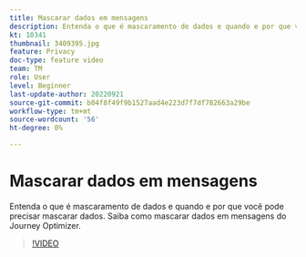 ```yaml
---
title: Mascarar dados em mensagens
description: Entenda o que é mascaramento de dados e quando e por que você pode precisar mascarar dados. Saiba como mascarar dados em mensagens do Journey Optimizer.
kt: 10341
thumbnail: 3409395.jpg
feature: Privacy
doc-type: feature video
team: TM
role: User
level: Beginner
last-update-author: 20220921
source-git-commit: b04f8f49f9b1527aad4e223d7f7df782663a29be
workflow-type: tm+mt
source-wordcount: '56'
ht-degree: 0%

---
```



# Mascarar dados em mensagens

Entenda o que é mascaramento de dados e quando e por que você pode precisar mascarar dados. Saiba como mascarar dados em mensagens do Journey Optimizer.

>[!VIDEO](https://video.tv.adobe.com/v/3409395?quality=12)